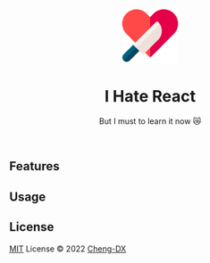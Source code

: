 <br>

<p align="center">
<img style="width: 100px" src="public/hate.png" />
</p>

<h1 align="center">I Hate React</h1>

<p align="center">But I must to learn it now 😿</p>

<br>

## Features

## Usage

## License

[MIT](./LICENSE) License © 2022 [Cheng-DX](https://github.com/Cheng-DX)
